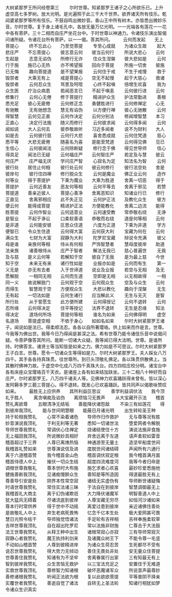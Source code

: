<!-- { "loadSidebar": true } -->
大树紧那罗王所问经卷第三
　　尔时世尊。知紧那罗王诸子之心所欲乐已。上升虚空高七多罗树。放大光明。是光遍照于此三千大千世界。欲界诸天所有伎乐。乾闼婆紧那罗等所有伎乐。不鼓自鸣出微妙音。香山王中所有树木。亦皆悉出微妙乐音。尔时世尊。复于身上诸毛孔中。各放无量万亿光明。一一光端各有莲花一一花中各有菩萨。三十二相而自庄严坐花台中。于时世尊以神通力。令诸伎乐演出智偈问诸所疑。令诸花台所有菩萨。以一一偈。答其所问。
　　云何而发起　　无上菩提心
　　终不忘此心　　乃至觉菩提
　　专至心成就　　为诸众生故
　　起大悲庄严　　不忘菩提心
　　彼志意云何　　彼当云何行
　　所说大悲心　　云何生起是
　　志意无谄伪　　所修行无诈
　　住众生涅槃　　彼大悲如是
　　云何行于施　　施已心无热
　　亦不悕望报　　回向于菩提
　　所施一切舍　　彼施已无悔
　　趣向菩提道　　是不望果报
　　云何住于戒　　不生于戒慢
　　救于毁禁者　　大乘无有上
　　戒是菩提心　　空无不起慢
　　起于大慈心　　救诸毁禁者
　　云何忍众生　　骂詈及呵咥
　　心终不起嗔　　倍增生欢喜
　　我为众生医　　疗治众病患
　　若闻恶言已　　不起于嗔恚
　　云何彼行进　　云何修集行
　　云何心无倦　　修于菩提行
　　精进护众生　　护法常勤进
　　善根悉充足　　彼心无疲倦
　　云何修正念　　勇健胜进行
　　云何修禅定　　心无有驰散
　　无有驰想念　　慧无有谄伪
　　以方便行禅　　彼心无驰散
　　云何得智慧　　云何见正直
　　云何作决定　　云何分别法
　　修闻增智慧　　本习正直心
　　决定行法施　　随义而修行
　　云何彼求闻　　云何得多闻
　　云何闻如说　　大人云何去
　　彼恭敬故听　　习近多闻者
　　说不为财利　　大人如是去
　　云何彼行慈　　云何行大悲
　　喜舍悉成就　　云何住梵道
　　慈心悉平等　　大悲无疲倦
　　随喜名为喜　　是能至梵道
　　云何得见佛　　见已生信心
　　云何彼闻法　　云何除断疑
　　修行念于佛　　得见世导师
　　信心得具足　　闻法已无疑
　　云何福庄严　　云何智庄严
　　若定及与慧　　彼云何庄严
　　庄严福无厌　　学问庄严智
　　心寂名为定　　知法名为智
　　云何彼行处　　居住止何相
　　彼行处云何　　彼云何修行
　　彼行法空处　　舍是彼岸句
　　彼行住四禅　　修行脱众生
　　云何是魔业　　佛正业云何
　　造作何等业　　得于菩提护
　　下乘为魔业　　大乘为胜道
　　舍离一切恶　　得于菩提护
　　云何近善友　　恶友何等相
　　云何平等去　　舍离于邪见
　　若赞菩提道　　善亲近彼人
　　菩提心善净　　舍离恶知识
　　知诸业行已　　修行正直见
　　舍离邪相应　　此不失正见
　　云何护正法　　及教化众生
　　彼方便云何　　能得成菩提
　　精进护正法　　方便能教化
　　舍离二边流　　能得胜菩提
　　云何作智业　　云何适意业
　　云何速受教　　常恭敬右绕
　　无诤是智业　　不起于诤讼
　　口柔软善语　　恭敬而右绕
　　道是何等相　　云何是非道
　　云何能安彼　　叵思众住道
　　六度为正道　　下乘为非道
　　学方便智已　　令众生住道
　　云何得大富　　云何获大利
　　宝藏为何在　　云何满众生
　　七财为大富　　寂静为大利
　　陀罗尼宝藏　　辩说令充满
　　彼父母是谁　　亲族何等相
　　侍从有何相　　严饰智慧者
　　慧母度彼岸　　助道法亲族
　　诸善根侍从　　庄严于智者
　　解法无我已　　慈心普遍世
　　无我及与慈　　是义云何等
　　若解知于空　　彼自了无我
　　是为最上慈　　今世知于空
　　未来无有来　　诸行性如是
　　业报亦如是　　云何而有生
　　第一义无是　　亦无有去者
　　入于世谛道　　说业及业报
　　若空与无相　　及无愿解脱
　　一相同无相　　云何而生道
　　空即是无相　　以无相故得
　　一相同一义　　故说解脱门
　　云何观于空　　云何观众生
　　空及与众生　　云何而得生
　　智慧观于空　　方便观众生
　　大悲以教化　　趣向于涅槃
　　无生无有起　　一切法如是
　　云何生诸行　　应当解此义
　　无生与无灭　　是智所行处
　　从于誓愿生　　此方便所建
　　云何得授记　　云何不退转
　　云何忍所缘　　云何得决定
　　住平等授记　　法界不退转
　　无生是忍缘　　知法得决定
　　道场何所场　　菩提何等相
　　谁名为如来　　云何佛得明
　　虚空名道场　　菩提虚空相
　　不依于身心　　如如名如来
　　尔时大树紧那罗王诸子。闻说如是法已。得柔顺法忍。各各以自所著璎珞。供上如来而作是言。世尊。今我等为佛出世。我等今日乃得闻是甚深之法。希有世尊乃能令诸伎乐音中说偈问疑。令菩萨像答其所问。能断一切诸大众疑。我等闻已得大法明。世尊。是谁所持。时佛答言。诸贤士等当知皆是如来之力。佛力如是不可思议。尔时大树紧那罗王子白言。世尊。愿令一切诸众生等得如是力。尔时大树紧那罗王。夫人婇女八万四千。其手各各持真珠贯。往世尊所。到已头顶敬礼佛足。各以珠贯供散佛上。当其散时佛神力故。于虚空中化成八万四千真珠大台。四方四柱庄校分明。诸宝台中各有床座众宝璎珞百千天衣。是诸座上各有如来结加趺坐。三十二相八十种好而自庄严。尔时紧那罗王。八万四千诸夫人等。见佛神力欢喜踊跃得未曾有。皆以深心发阿耨多罗三藐三菩提心。得不退转。既发心已欢喜踊跃。皆共同声以偈歌咏赞叹如来。
　　最胜无上应供养　　其所利益叵思议
　　善学利益调伏法　　我今顶礼于胜人
　　离贪嗔痴及谄伪　　离烦恼习无畏声
　　从大宝藏开示法　　稽首赞礼离欲尊
　　五眼清净无结垢　　善能降伏诸怨敌
　　不染三有如莲花　　得到彼岸我顶礼
　　能与世间明慧眼　　能蔽日月诸光明
　　出生转轮圣王种　　持于轮相我赞礼
　　心常不染着诸色　　导师作归作救护
　　无与尊等况有胜　　妙音演说我顶礼
　　于利无利等无著　　悉知一切诸世法
　　堕爱网者令解脱　　导师世尊我赞礼
　　常调伏心住禅定　　烧诸结使住十方
　　演说法施非食施　　无上福田我顶礼
　　所说微妙具相好　　弃舍远离于左道
　　语声柔软如雷音　　稽首超过于三界
　　人尊已离燋热恼　　神通游至无量土
　　造坚牢船度世间　　我稽首礼赞如来
　　世尊演说信及进　　度脱世间诸结碍
　　声闻所有六通行　　离于六道稽首赞
　　我今稽首金山色　　稽首调伏寂定根
　　我今稽首满月面　　稽首侍德人中上
　　摧伏一切众生结　　超度四流难度河
　　我等今者归命是　　调根世尊我敬礼
　　尊本世时大布施　　施乞求者心欢喜
　　最妙珍爱悉施他　　健施善断我顶礼
　　见诸痴慢醉众生　　善知是等所造因
　　得道最胜无有上　　尊善导引安是处
　　阴界本性常空寂　　诸结无实虚伪有
　　导师断世诸疑悔　　时语世尊我赞礼
　　常住实法诸三昧　　于法自在到彼岸
　　智慧调御最无上　　我稽首礼大商主
　　离于幻伪诸欺诳　　大力降伏诸魔军
　　明智善道人中上　　犹大猛风无碍着
　　尽诸流底到彼岸　　人尊宝藏无穷尽
　　如恒河沙诸如来　　尊本行时常供养
　　得于世中不动摇　　离爱过患到彼岸
　　亲近诸佛住善处　　是故敬礼人中上
　　弃生老病死畏怖　　忆念千亿本生处
　　极大爱网甚可畏　　慧日光照令枯干
　　导师独觉悟诸法　　手足轮有吉祥相
　　吉祥奉施柔软草　　吉祥世尊我顶礼
　　自在超出陀罗尼　　常以法施非财施
　　仁尊击于大法鼓　　法王世尊我赞礼
　　从释王种中出生　　诸根常寂心亦寂
　　三有导师常寂灭　　寂静心者我赞礼
　　魔王执持利剑来　　及诸魔众树王下
　　不能令尊一毛竖　　不动如山稽首赞
　　人尊到彼精进岸　　为诸众生荷忍苦
　　生死都尽不受有　　说忍世尊我赞礼
　　得大势力无倾动　　善住无畏处非处
　　安无量众住菩提　　世尊善住我赞礼
　　知诸有为不坚牢　　舍离眷属行出家
　　三有知最无有上　　智到彼岸我赞礼
　　众生苦恼无救护　　以三宝法充足之
　　安置住于无难道　　实救世尊我顶礼
　　尊修智力知诸根　　破坏恶魔诸军众
　　所说音声最尊妙　　善修诸根我赞礼
　　听闻正法欲为根　　复以此欲欲菩提
　　平等普阴不择亲　　实覆世者我赞礼
　　善逝自觉了诸法　　自转无上圣法轮
　　知诸行相犹如梦　　令诸众生识真实
